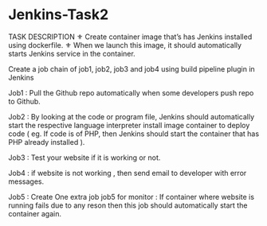 # Jenkins-Task2

TASK DESCRIPTION
⚜ Create container image that’s has Jenkins installed using dockerfile. 
⚜ When we launch this image, it should automatically starts Jenkins service in the container.

Create a job chain of job1, job2, job3 and job4 using build pipeline plugin in Jenkins

Job1 :
Pull the Github repo automatically when some developers push repo to Github.

Job2 :
By looking at the code or program file, Jenkins should automatically start the respective language interpreter install image container to deploy code ( eg. If code is of PHP, then Jenkins should start the container that has PHP already installed ).

Job3 :
Test your website if it is working or not.

Job4 :
if website is not working , then send email to developer with error messages.

Job5 :
Create One extra job job5 for monitor : If container where website is running fails due to any reson then this job should automatically start the container again.
